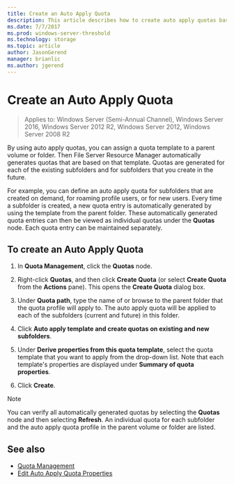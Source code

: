 ```yaml
---
title: Create an Auto Apply Quota
description: This article describes how to create auto apply quotas based on a quota template
ms.date: 7/7/2017
ms.prod: windows-server-threshold
ms.technology: storage
ms.topic: article
author: JasonGerend
manager: brianlic
ms.author: jgerend
---
```

# Create an Auto Apply Quota

> Applies to: Windows Server (Semi-Annual Channel), Windows Server 2016, Windows Server 2012 R2, Windows Server 2012, Windows Server 2008 R2

By using auto apply quotas, you can assign a quota template to a parent volume or folder. Then File Server Resource Manager automatically generates quotas that are based on that template. Quotas are generated for each of the existing subfolders and for subfolders that you create in the future.

For example, you can define an auto apply quota for subfolders that are created on demand, for roaming profile users, or for new users. Every time a subfolder is created, a new quota entry is automatically generated by using the template from the parent folder. These automatically generated quota entries can then be viewed as individual quotas under the **Quotas** node. Each quota entry can be maintained separately.

## To create an Auto Apply Quota

1.  In **Quota Management**, click the **Quotas** node.

2.  Right-click **Quotas**, and then click **Create Quota** (or select **Create Quota** from the **Actions** pane). This opens the **Create Quota** dialog box.

3.  Under **Quota path**, type the name of or browse to the parent folder that the quota profile will apply to. The auto apply quota will be applied to each of the subfolders (current and future) in this folder.

4.  Click **Auto apply template and create quotas on existing and new subfolders**.

5.  Under **Derive properties from this quota template**, select the quota template that you want to apply from the drop-down list. Note that each template's properties are displayed under **Summary of quota properties**.

6.  Click **Create**.

> [!Note]
> You can verify all automatically generated quotas by selecting the **Quotas** node and then selecting **Refresh**. An individual quota for each subfolder and the auto apply quota profile in the parent volume or folder are listed.

## See also

-   [Quota Management](quota-management.md)
-   [Edit Auto Apply Quota Properties](edit-auto-apply-quota-properties.md)